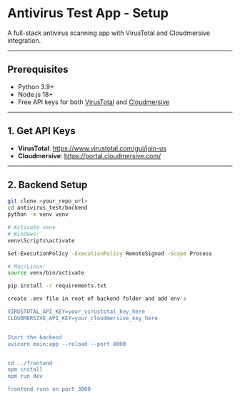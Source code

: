 # Antivirus Test App - Setup

A full-stack antivirus scanning app with VirusTotal and Cloudmersive integration.

---

## Prerequisites

- Python 3.9+
- Node.js 18+
- Free API keys for both [VirusTotal](https://www.virustotal.com/gui/join-us) and [Cloudmersive](https://portal.cloudmersive.com/)

---

## 1. Get API Keys

- **VirusTotal**: https://www.virustotal.com/gui/join-us  
- **Cloudmersive**: https://portal.cloudmersive.com/

---

## 2. Backend Setup

```bash
git clone <your_repo_url>
cd antivirus_test/backend
python -m venv venv

# Activate venv
# Windows:
venv\Scripts\activate

Set-ExecutionPolicy -ExecutionPolicy RemoteSigned -Scope Process

# Mac/Linux:
source venv/bin/activate

pip install -r requirements.txt

create .env file in root of backend folder and add env's

VIRUSTOTAL_API_KEY=your_virustotal_key_here
CLOUDMERSIVE_API_KEY=your_cloudmersive_key_here


Start the backend
uvicorn main:app --reload --port 8000


cd ../frontend
npm install
npm run dev

frontend runs on port 3000
